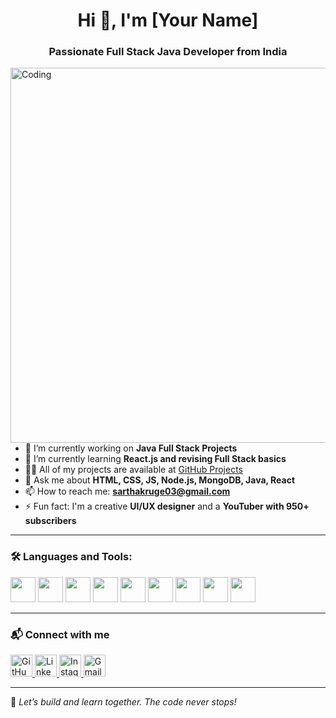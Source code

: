  <h1 align="center">Hi 👋, I'm [Your Name]</h1>
<h3 align="center">Passionate Full Stack Java Developer from India</h3>

<img align="right" alt="Coding" width="600" src="https://camo.githubusercontent.com/4d9f5ecceb711eec6e2018f38a5677dc657c9738d4a65ba3b928c41c0a45b439/68747470733a2f2f6d69726f2e6d656469756d2e636f6d2f6d61782f313336302f302a37513379765349765f7430696f4a2d5a2e676966" />

- 🔭 I’m currently working on **Java Full Stack Projects**
- 🌱 I’m currently learning **React.js and revising Full Stack basics**
- 👨‍💻 All of my projects are available at [GitHub Projects](https://github.com/sarthakruge003)
 - 💬 Ask me about **HTML, CSS, JS, Node.js, MongoDB, Java, React**
- 📫 How to reach me: **sarthakruge03@gmail.com**
- ⚡ Fun fact: I'm a creative <b>UI/UX designer</b> and a <b>YouTuber with 950+ subscribers</b></li>

---

### 🛠️ Languages and Tools:

<p align="left">
  <img src="https://cdn.jsdelivr.net/gh/devicons/devicon/icons/html5/html5-original.svg" width="40" height="40"/>
  <img src="https://cdn.jsdelivr.net/gh/devicons/devicon/icons/css3/css3-original.svg" width="40" height="40"/>
  <img src="https://cdn.jsdelivr.net/gh/devicons/devicon/icons/javascript/javascript-original.svg" width="40" height="40"/>
  <img src="https://cdn.jsdelivr.net/gh/devicons/devicon/icons/react/react-original.svg" width="40" height="40"/>
  <img src="https://cdn.jsdelivr.net/gh/devicons/devicon/icons/java/java-original.svg" width="40" height="40"/>
  <img src="https://cdn.jsdelivr.net/gh/devicons/devicon/icons/nodejs/nodejs-original.svg" width="40" height="40"/>
  <img src="https://cdn.jsdelivr.net/gh/devicons/devicon/icons/mongodb/mongodb-original.svg" width="40" height="40"/>
  <img src="https://cdn.jsdelivr.net/gh/devicons/devicon/icons/bootstrap/bootstrap-plain.svg" width="40" height="40"/>
  <img src="https://cdn.jsdelivr.net/gh/devicons/devicon/icons/git/git-original.svg" width="40" height="40"/>
</p>

---

 

### 📬 Connect with me

<p align="left">
  <a href="https://github.com/sarthakruge003" target="_blank">
    <img src="https://skillicons.dev/icons?i=github" height="35" alt="GitHub" />
  </a>
  <a href="https://www.linkedin.com/in/sarthak-ruge-0b2641228" target="_blank">
    <img src="https://skillicons.dev/icons?i=linkedin" height="35" alt="LinkedIn" />
  </a>
  <a href="[(https://www.instagram.com/sarthak____003/?igsh=bzAyd2FjeDBjdXE1#)]" target="_blank">
    <img src="https://cdn-icons-png.flaticon.com/512/2111/2111463.png" height="35" alt="Instagram" />
  </a>
  <a href="mailto:sarthakruge03@gmail.com" target="_blank">
    <img src="https://cdn-icons-png.flaticon.com/512/732/732200.png" height="35" alt="Gmail" />
  </a>
</p>


---

🌟 *Let’s build and learn together. The code never stops!*
